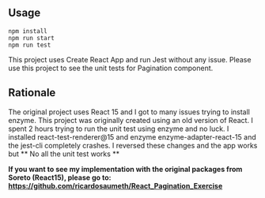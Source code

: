 ## Usage

```
npm install
npm run start
npm run test
```

This project uses Create React App and run Jest without any issue. Please use this project to see
the unit tests for Pagination component. 

## Rationale
The original project uses React 15 and I got to many issues trying to install enzyme. 
This project was originally created using an old version of React. I spent 2 hours trying 
to run the unit test using enzyme and no luck. I installed react-test-renderer@15 and enzyme enzyme-adapter-react-15 and the jest-cli completely crashes. I reversed these changes and the app works but ** No all the unit test works ** 



**If you want to see my implementation with the original packages from Soreto (React15), please go to: https://github.com/ricardosaumeth/React_Pagination_Exercise**
